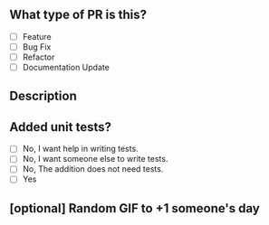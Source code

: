 <!---
To check the checkbox add 'x' inside brackets

[x] Feature
[ ] Bug Fix
-->

## What type of PR is this?

- [ ] Feature
- [ ] Bug Fix
- [ ] Refactor
- [ ] Documentation Update

## Description

## Added unit tests?

- [ ] No, I want help in writing tests.
- [ ] No, I want someone else to write tests.
- [ ] No, The addition does not need tests.
- [ ] Yes

## [optional] Random GIF to +1 someone's day

